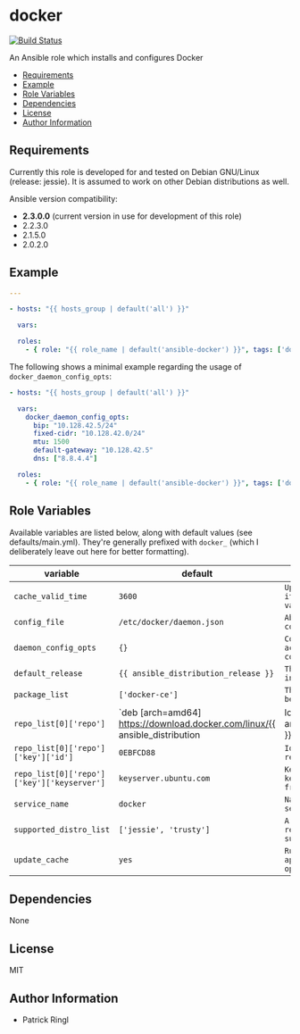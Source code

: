 # docker

[![Build Status](https://travis-ci.org/pari-/ansible-docker.svg?branch=master)](https://travis-ci.org/pari-/ansible-docker)

An Ansible role which installs and configures Docker

<!-- toc -->

- [Requirements](#requirements)
- [Example](#example)
- [Role Variables](#role-variables)
- [Dependencies](#dependencies)
- [License](#license)
- [Author Information](#author-information)

<!-- tocstop -->

## Requirements

Currently this role is developed for and tested on Debian GNU/Linux (release: jessie). It is assumed to work on other Debian distributions as well.

Ansible version compatibility:

- __2.3.0.0__ (current version in use for development of this role) 
- 2.2.3.0
- 2.1.5.0
- 2.0.2.0

## Example

```yaml
---

- hosts: "{{ hosts_group | default('all') }}"

  vars:

  roles:
    - { role: "{{ role_name | default('ansible-docker') }}", tags: ['docker'] }
```

The following shows a minimal example regarding the usage of `docker_daemon_config_opts`:

```yaml
- hosts: "{{ hosts_group | default('all') }}"

  vars:
    docker_daemon_config_opts:
      bip: "10.128.42.5/24"
      fixed-cidr: "10.128.42.0/24"
      mtu: 1500
      default-gateway: "10.128.42.5"
      dns: ["8.8.4.4"]

  roles:
    - { role: "{{ role_name | default('ansible-docker') }}", tags: ['docker'] }
```

## Role Variables

Available variables are listed below, along with default values (see defaults/main.yml). They're generally prefixed with `docker_` (which I deliberately leave out here for better formatting).

variable | default | notes
-------- | ------- | -----
`cache_valid_time` | `3600` | `Update the apt cache if its older than the set value (in seconds)`
`config_file` | `/etc/docker/daemon.json` | `Absolute path to docker's configuration file`
`daemon_config_opts` | `{}` | `Configuration hash that accepts docker daemon configuration optons`
`default_release` | `{{ ansible_distribution_release }}` | `The default release to install packages from.` 
`package_list` | `['docker-ce']` | `The list of packages to be installed`
`repo_list[0]['repo']` | `deb [arch=amd64] https://download.docker.com/linux/{{ ansible_distribution|lower }} {{ ansible_distribution_release }} stable` | `Source strings for the repositories`
`repo_list[0]['repo']['key']['id']` | `0EBFCD88` | `Identifier of (the repository) key`
`repo_list[0]['repo']['key']['keyserver']` | `keyserver.ubuntu.com` | `Keyserver to retrieve the key (for the repository) from` |
`service_name` | `docker` | `Name of the (docker) service`
`supported_distro_list` | `['jessie', 'trusty']` | `A list of distribution releases this role supports`
`update_cache` | `yes` | `Run the equivalent of apt-get update before the operation`

## Dependencies

None

## License

MIT

## Author Information

* Patrick Ringl
